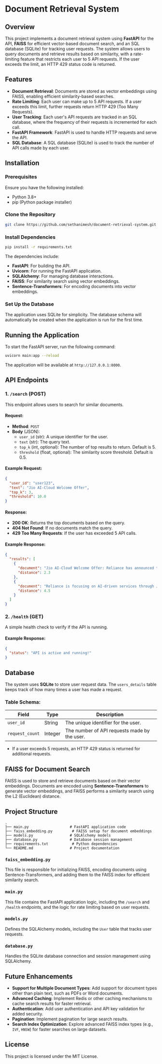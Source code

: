 # Document Retrieval System

## Overview

This project implements a document retrieval system using **FastAPI** for the API, **FAISS** for efficient vector-based document search, and an SQL database (SQLite) for tracking user requests. The system allows users to query documents and retrieve results based on similarity, with a rate-limiting feature that restricts each user to 5 API requests. If the user exceeds the limit, an HTTP 429 status code is returned.

## Features

- **Document Retrieval**: Documents are stored as vector embeddings using FAISS, enabling efficient similarity-based searches.
- **Rate Limiting**: Each user can make up to 5 API requests. If a user exceeds this limit, further requests return HTTP 429 (Too Many Requests).
- **User Tracking**: Each user's API requests are tracked in an SQL database, where the frequency of their requests is incremented for each call.
- **FastAPI Framework**: FastAPI is used to handle HTTP requests and serve the API.
- **SQL Database**: A SQL database (SQLite) is used to track the number of API calls made by each user.

## Installation

### Prerequisites

Ensure you have the following installed:

- Python 3.8+
- pip (Python package installer)

### Clone the Repository

```bash
git clone https://github.com/sethanimesh/document-retrieval-system.git
```

### Install Dependencies

```bash
pip install -r requirements.txt
```

The dependencies include:
- **FastAPI**: For building the API.
- **Uvicorn**: For running the FastAPI application.
- **SQLAlchemy**: For managing database interactions.
- **FAISS**: For similarity search using vector embeddings.
- **Sentence-Transformers**: For encoding documents into vector embeddings.

### Set Up the Database

The application uses SQLite for simplicity. The database schema will automatically be created when the application is run for the first time.

## Running the Application

To start the FastAPI server, run the following command:

```bash
uvicorn main:app --reload
```

The application will be available at `http://127.0.0.1:8000`.

## API Endpoints

### 1. `/search` (POST)

This endpoint allows users to search for similar documents.

#### Request:
- **Method**: `POST`
- **Body** (JSON):
  - `user_id` (str): A unique identifier for the user.
  - `text` (str): The query text.
  - `top_k` (int, optional): The number of top results to return. Default is 5.
  - `threshold` (float, optional): The similarity score threshold. Default is 0.5.

#### Example Request:

```json
{
  "user_id": "user123",
  "text": "Jio AI-Cloud Welcome Offer",
  "top_k": 3,
  "threshold": 10.0
}
```

#### Response:
- **200 OK**: Returns the top documents based on the query.
- **404 Not Found**: If no documents match the query.
- **429 Too Many Requests**: If the user has exceeded 5 API calls.

#### Example Response:

```json
{
  "results": [
    {
      "document": "Jio AI-Cloud Welcome Offer: Reliance has announced the Jio AI-Cloud Welcome Offer to be launched this Diwali...",
      "distance": 2.3
    },
    {
      "document": "Reliance is focusing on AI-driven services through Jio Phone and Jio Home IoT services...",
      "distance": 4.5
    }
  ]
}
```

### 2. `/health` (GET)

A simple health check to verify if the API is running.

#### Example Response:

```json
{
  "status": "API is active and running!"
}
```

## Database

The system uses **SQLite** to store user request data. The `users_details` table keeps track of how many times a user has made a request.

### Table Schema:

| Field         | Type    | Description                              |
|---------------|---------|------------------------------------------|
| `user_id`     | String  | The unique identifier for the user.       |
| `request_count` | Integer | The number of API requests made by the user. |

- If a user exceeds 5 requests, an HTTP 429 status is returned for additional requests.

## FAISS for Document Search

FAISS is used to store and retrieve documents based on their vector embeddings. Documents are encoded using **Sentence-Transformers** to generate vector embeddings, and FAISS performs a similarity search using the L2 (Euclidean) distance.

## Project Structure

```
.
├── main.py                   # FastAPI application code
├── faiss_embedding.py         # FAISS setup for document embeddings
├── models.py                 # SQLAlchemy models
├── database.py               # Database session management
├── requirements.txt           # Python dependencies
└── README.md                 # Project documentation
```

### `faiss_embedding.py`
This file is responsible for initializing FAISS, encoding documents using Sentence-Transformers, and adding them to the FAISS index for efficient similarity search.

### `main.py`
This file contains the FastAPI application logic, including the `/search` and `/health` endpoints, and the logic for rate limiting based on user requests.

### `models.py`
Defines the SQLAlchemy models, including the `User` table that tracks user requests.

### `database.py`
Handles the SQLite database connection and session management using SQLAlchemy.

## Future Enhancements

- **Support for Multiple Document Types**: Add support for document types other than plain text, such as PDFs or Word documents.
- **Advanced Caching**: Implement Redis or other caching mechanisms to cache search results for faster retrieval.
- **Authentication**: Add user authentication and API key validation for added security.
- **Pagination**: Implement pagination for large search results.
- **Search Index Optimization**: Explore advanced FAISS index types (e.g., `IVF`, `HNSW`) for faster searches on large datasets.

## License

This project is licensed under the MIT License.
